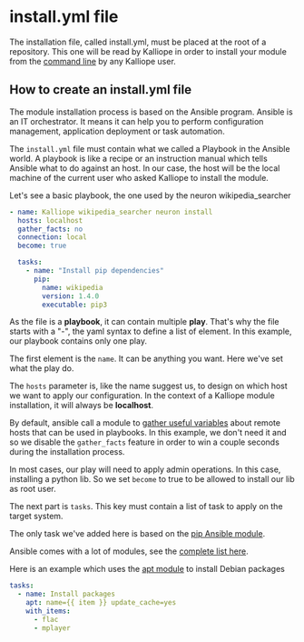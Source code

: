 # install.yml file

The installation file, called install.yml, must be placed at the root of a repository. This one will be read by Kalliope in order to install your module from the [command line](../cli.md) by any Kalliope user.

## How to create an install.yml file

The module installation process is based on the Ansible program. Ansible is an IT orchestrator. It means it can help you to perform configuration management, application deployment or task automation.

The `install.yml` file must contain what we called a Playbook in the Ansible world.
A playbook is like a recipe or an instruction manual which tells Ansible what to do against an host. In our case, the host will be the local machine of the current user who asked Kalliope to install the module.

Let's see a basic playbook, the one used by the neuron wikipedia_searcher

```yaml
- name: Kalliope wikipedia_searcher neuron install
  hosts: localhost
  gather_facts: no
  connection: local
  become: true

  tasks:
    - name: "Install pip dependencies"
      pip:
        name: wikipedia
        version: 1.4.0
        executable: pip3
```

As the file is a **playbook**, it can contain multiple **play**. That's why the file starts with a "-", the yaml syntax to define a list of element. In this example, our playbook contains only one play.

The first element is the `name`. It can be anything you want. Here we've set what the play do.

The `hosts` parameter is, like the name suggest us, to design on which host we want to apply our configuration. In the context of a Kalliope module installation, it will always be **localhost**.

By default, ansible call a module to [gather useful variables](http://docs.ansible.com/ansible/setup_module.html) about remote hosts that can be used in playbooks.
In this example, we don't need it and so we disable the `gather_facts` feature in order to win a couple seconds during the installation process.

In most cases, our play will need to apply admin operations. In this case, installing a python lib. So we set `become` to true to be allowed to install our lib as root user.

The next part is `tasks`. This key must contain a list of task to apply on the target system.

The only task we've added here is based on the [pip Ansible module](http://docs.ansible.com/ansible/pip_module.html).

Ansible comes with a lot of modules, see the [complete list here](http://docs.ansible.com/ansible/modules_by_category.html).

Here is an example which uses the [apt module](http://docs.ansible.com/ansible/apt_module.html) to install Debian packages

```yaml
tasks:
  - name: Install packages
    apt: name={{ item }} update_cache=yes
    with_items:
      - flac
      - mplayer
```

